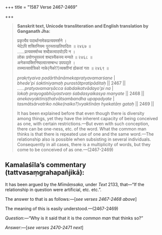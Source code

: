 +++
title = "1587 Verse 2467-2469"

+++
> **Sanskrit text, Unicode transliteration and English translation by Ganganath Jha:** 
>
> प्रकृत्यैव पदार्थानामेकप्रत्यवमर्शने ।  
> भेदेऽपि शक्तिनियमः पुरस्तात्प्रतिपादितः ॥ २४६७ ॥  
> ......प्रत्यवमर्षाच्च शब्दैकत्वादयोऽपि न ।  
> लोकः प्रयोगभूयस्त्वं शब्दस्यैकस्य मन्यते ॥ २४६८ ॥  
> अनेकव्यक्तिनिष्ठत्वात्सम्बन्ध उपपद्यते ।  
> तस्मात्सार्वत्रिको नाके(नैको?)व्यक्तीनां ह्येकतां गतः ॥ २४६९ ॥ 
>
> *prakṛtyaiva padārthānāmekapratyavamarśane* \|  
> *bhede'pi śaktiniyamaḥ purastātpratipāditaḥ* \|\| 2467 \|\|  
> *......pratyavamarṣācca śabdaikatvādayo'pi na* \|  
> *lokaḥ prayogabhūyastvaṃ śabdasyaikasya manyate* \|\| 2468 \|\|  
> *anekavyaktiniṣṭhatvātsambandha upapadyate* \|  
> *tasmātsārvatriko nāke(naiko?)vyaktīnāṃ hyekatāṃ gataḥ* \|\| 2469 \|\| 
>
> It has been explained before that even though there is diversity among things, yet they have the inherent capacity of being conceived as one, with certain restrictions.—But even with such conception, there can be one-ness, etc. of the word. What the common man thinks is that there is repeated use of one and the same word.—The relationship also is possible when subsisting in several individuals. Consequently in all cases, there is a multiplicity of words, but they come to be conceived of as one.—(2467-2469)



## Kamalaśīla’s commentary (tattvasaṃgrahapañjikā):

It has been argued by the *Mīmāṃsaka*, under *Text* 2133, that—“If the relationship in question were artificial, etc. etc.”.

The answer to that is as follows:—[*see verses 2467-2468 above*]

The meaning of this is easily understood.—(2467-2469)

*Question*:—“Why is it said that it is the *common man* that thinks so?”

*Answer*:—[*see verses 2470-2471 next*]


